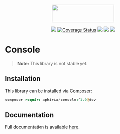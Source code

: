 <p align="center"><a href="https://www.aphiria.com" target="_blank" title="Aphiria"><img src="https://www.aphiria.com/images/aphiria-logo.svg" width="200" height="56"></a></p>

<p align="center">
<a href="https://github.com/aphiria/console/actions"><img src="https://github.com/aphiria/console/workflows/ci/badge.svg"></a>
<a href='https://coveralls.io/github/aphiria/console?branch=1.x'><img src='https://coveralls.io/repos/github/aphiria/console/badge.svg?branch=1.x' alt='Coverage Status' /></a>
<a href="https://packagist.org/packages/aphiria/console"><img src="https://poser.pugx.org/aphiria/console/v/stable.svg"></a>
<a href="https://packagist.org/packages/aphiria/console"><img src="https://poser.pugx.org/aphiria/console/v/unstable.svg"></a>
<a href="https://packagist.org/packages/aphiria/console"><img src="https://poser.pugx.org/aphiria/console/license.svg"></a>
</p>

# Console

> **Note:** This library is not stable yet.

## Installation

This library can be installed via [Composer](https://getcomposer.org/download/):

```php
composer require aphiria/console:^1.0@dev
```

## Documentation

Full documentation is available <a href="https://www.aphiria.com/docs/1.x/console.html" target="_blank">here</a>.
